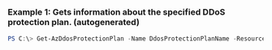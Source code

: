 ### Example 1: Gets information about the specified DDoS protection plan. (autogenerated)
```powershell
PS C:\> Get-AzDdosProtectionPlan -Name DdosProtectionPlanName -ResourceGroupName MyResourceGroup
```

